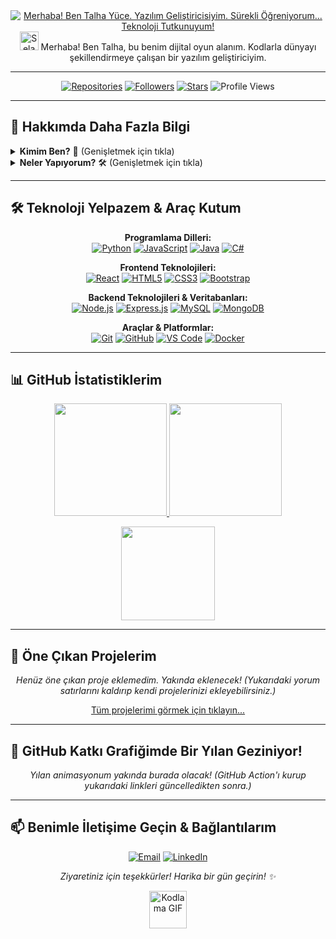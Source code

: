 <div align="center">
  <a href="https://github.com/talha-yce"> <!-- Kendi GitHub profil linkin -->
    <img src="https://readme-typing-svg.demolab.com?font=Fira+Code&weight=700&size=30&pause=1000&color=00C853¢er=true&vCenter=true&width=550&lines=Merhaba!+Ben+Talha+Yüce.;Yazılım+Geliştiricisiyim.;Sürekli+Öğreniyorum...;Teknoloji+Tutkunuyum!" alt="Merhaba! Ben Talha Yüce. Yazılım Geliştiricisiyim. Sürekli Öğreniyorum... Teknoloji Tutkunuyum!">
  </a>
</div>

<div align="center">
  <img src="https://raw.githubusercontent.com/MartinHeinz/MartinHeinz/master/wave.gif" width="30px" alt="Selamlama Eli"> Merhaba! Ben Talha, bu benim dijital oyun alanım. Kodlarla dünyayı şekillendirmeye çalışan bir yazılım geliştiriciyim.
</div>

---

<p align="center">
  <a href="https://github.com/talha-yce?tab=repositories">
    <img alt="Repositories" title="Tüm Repolarım" src="https://img.shields.io/github/repo-count/talha-yce?style=for-the-badge&logo=github&color=00C853&logoColor=white"/></a>
  <a href="https://github.com/talha-yce?tab=followers">
    <img alt="Followers" title="Beni Takip Et!" src="https://img.shields.io/github/followers/talha-yce?style=for-the-badge&logo=github&color=00C853&logoColor=white"/></a>
  <a href="https://github.com/talha-yce"> <!-- Yıldızları saymak için genel profil linki yeterli -->
    <img alt="Stars" title="Projelerime Yıldız Ver!" src="https://img.shields.io/github/stars/talha-yce?style=for-the-badge&logo=github&color=00C853&logoColor=white"/></a>
  <img src="https://komarev.com/ghpvc/?username=talha-yce&label=PROFİL+GÖRÜNTÜLEME&color=00C853&style=for-the-badge" alt="Profile Views" />
</p>

---

## 🚀 Hakkımda Daha Fazla Bilgi

<details>
  <summary><strong>Kimim Ben?</strong> 💭 (Genişletmek için tıkla)</summary>
  <br>
  <p>
    Ben Talha, teknolojiye ve yeniliğe tutkuyla bağlı bir <strong>Yazılım Mühendisliği</strong> öğrencisiyim. Algoritmaların büyülü dünyasında kaybolmayı, karmaşık problemleri kodlarla çözmeyi ve kullanıcı dostu uygulamalar geliştirmeyi seviyorum.
  </p>
  <ul>
    <li>🎓 <strong>Eğitim:</strong> Yazılım Mühendisliği (Devam Ediyor) - <!-- [Üniversitenizin Adı - Opsiyonel] --> İstanbul Gedik Üniversitesi </li>
    <li>💻 <strong>İlgi Alanları:</strong> Full-Stack Geliştirme, Yapay Zeka, Mobil Uygulamalar, Siber Güvenlik.</li>
    <li>🌱 <strong>Şu Anki Odak Noktam:</strong> <!-- [Örneğin: React Native ile mobil uygulama geliştirme, Python ile makine öğrenmesi temelleri, vb. - Burayı Güncelle] --> Python ile Veri Bilimi ve Makine Öğrenmesi üzerine kendimi geliştirmek.</li>
    <li>💡 <strong>Felsefem:</strong> "Sürekli öğren, merak et ve bildiklerini paylaş."</li>
    <li>🌍 <strong>Diller:</strong> Türkçe (Ana Dil), İngilizce (<!-- [Seviyen: Örn: B2, C1 vb. - Burayı Güncelle] --> B1 - Orta Seviye)</li>
  </ul>
</details>

<details>
  <summary><strong>Neler Yapıyorum?</strong> 🛠️ (Genişletmek için tıkla)</summary>
  <br>
  <p>
    Boş zamanlarımda yeni teknolojileri keşfetmek, açık kaynak projelere katkıda bulunmak veya kendi küçük projelerimi hayata geçirmekle meşgulüm. İşte üzerinde çalıştığım veya ilgilendiğim bazı alanlar:
  </p>
  <ul>
    <li>🌐 Web Geliştirme (Frontend & Backend)</li>
    <li>📱 Mobil Uygulama Geliştirmeye Giriş</li>
    <li>🤖 Yapay Zeka ve Makine Öğrenmesi Temelleri</li>
    <li>☁️ Bulut Teknolojileri ve DevOps Prensipleri (Temel Düzey)</li>
    <li>🎮 Oyun Geliştirmeye Giriş (Hobi olarak)</li>
  </ul>
</details>

---

## 🛠️ Teknoloji Yelpazem & Araç Kutum

<div align="center">
  <p>
    <strong>Programlama Dilleri:</strong><br>
    <a href="https://www.python.org" target="_blank"><img src="https://img.shields.io/badge/Python-3776AB?style=for-the-badge&logo=python&logoColor=white" alt="Python"/></a>
    <a href="https://developer.mozilla.org/en-US/docs/Web/JavaScript" target="_blank"><img src="https://img.shields.io/badge/JavaScript-F7DF1E?style=for-the-badge&logo=javascript&logoColor=black" alt="JavaScript"/></a>
    <a href="https://www.java.com" target="_blank"><img src="https://img.shields.io/badge/Java-ED8B00?style=for-the-badge&logo=openjdk&logoColor=white" alt="Java"/></a>
    <a href="https://learn.microsoft.com/en-us/dotnet/csharp/" target="_blank"><img src="https://img.shields.io/badge/C%23-239120?style=for-the-badge&logo=c-sharp&logoColor=white" alt="C#"/></a>
    <!-- Buraya bildiğin diğer dilleri ekleyebilirsin -->
  </p>
  <p>
    <strong>Frontend Teknolojileri:</strong><br>
    <a href="https://reactjs.org/" target="_blank"><img src="https://img.shields.io/badge/React-61DAFB?style=for-the-badge&logo=react&logoColor=black" alt="React"/></a>
    <a href="https://developer.mozilla.org/en-US/docs/Web/HTML" target="_blank"><img src="https://img.shields.io/badge/HTML5-E34F26?style=for-the-badge&logo=html5&logoColor=white" alt="HTML5"/></a>
    <a href="https://developer.mozilla.org/en-US/docs/Web/CSS" target="_blank"><img src="https://img.shields.io/badge/CSS3-1572B6?style=for-the-badge&logo=css3&logoColor=white" alt="CSS3"/></a>
    <a href="https://getbootstrap.com" target="_blank"><img src="https://img.shields.io/badge/Bootstrap-563D7C?style=for-the-badge&logo=bootstrap&logoColor=white" alt="Bootstrap"/></a>
    <!-- Buraya bildiğin diğer frontend teknolojilerini ekleyebilirsin -->
  </p>
  <p>
    <strong>Backend Teknolojileri & Veritabanları:</strong><br>
    <a href="https://nodejs.org" target="_blank"><img src="https://img.shields.io/badge/Node.js-339933?style=for-the-badge&logo=node.js&logoColor=white" alt="Node.js"/></a>
    <a href="https://expressjs.com" target="_blank"><img src="https://img.shields.io/badge/Express.js-000000?style=for-the-badge&logo=express&logoColor=white" alt="Express.js"/></a>
    <a href="https://www.mysql.com/" target="_blank"><img src="https://img.shields.io/badge/MySQL-4479A1?style=for-the-badge&logo=mysql&logoColor=white" alt="MySQL"/></a>
    <a href="https://www.mongodb.com/" target="_blank"><img src="https://img.shields.io/badge/MongoDB-4EA94B?style=for-the-badge&logo=mongodb&logoColor=white" alt="MongoDB"/></a>
    <!-- Buraya bildiğin diğer backend ve veritabanı teknolojilerini ekleyebilirsin -->
  </p>
  <p>
    <strong>Araçlar & Platformlar:</strong><br>
    <a href="https://git-scm.com/" target="_blank"><img src="https://img.shields.io/badge/Git-F05032?style=for-the-badge&logo=git&logoColor=white" alt="Git"/></a>
    <a href="https://github.com/" target="_blank"><img src="https://img.shields.io/badge/GitHub-181717?style=for-the-badge&logo=github&logoColor=white" alt="GitHub"/></a>
    <a href="https://code.visualstudio.com/" target="_blank"><img src="https://img.shields.io/badge/VS_Code-007ACC?style=for-the-badge&logo=visual-studio-code&logoColor=white" alt="VS Code"/></a>
    <a href="https://www.docker.com/" target="_blank"><img src="https://img.shields.io/badge/Docker-2496ED?style=for-the-badge&logo=docker&logoColor=white" alt="Docker"/></a>
    <!-- Buraya kullandığın diğer araçları ve platformları ekleyebilirsin -->
  </p>
</div>

---

## 📊 GitHub İstatistiklerim

<p align="center">
  <a href="https://github.com/talha-yce">
    <img height="180em" src="https://github-readme-stats.vercel.app/api?username=talha-yce&show_icons=true&theme=radical&include_all_commits=true&count_private=true&hide_border=true&border_radius=10&card_width=495"/>
    <img height="180em" src="https://github-readme-stats.vercel.app/api/top-langs/?username=talha-yce&layout=compact&langs_count=8&theme=radical&hide_border=true&border_radius=10&card_width=320"/>
  </a>
</p>
<p align="center">
  <a href="https://github.com/talha-yce">
    <img height="150em" src="https://github-readme-streak-stats.herokuapp.com/?user=talha-yce&theme=radical&hide_border=true&border_radius=10&date_format=j%20M%5B%20Y%5D"/>
  </a>
</p>

<!-- WakaTime Entegrasyonu (Eğer WakaTime kullanıyorsan ve ayarladıysan aşağıdaki yorum satırlarını kaldırın ve KULLANICI_ADINIZI girin)
<p align="center">
  <a href="https://wakatime.com/@KULLANICI_ADINIZ">
    <img src="https://github-readme-stats.vercel.app/api/wakatime?username=KULLANICI_ADINIZ&theme=radical&hide_border=true&border_radius=10&layout=compact" />
  </a>
</p>
-->

---

## 🌟 Öne Çıkan Projelerim

<div align="center">

  <!-- Örnek Proje 1 (Kendi projenle değiştir: username=talha-yce&repo=PROJE_REPO_ADI) -->
  <!-- [![Proje 1 Adı](https://github-readme-stats.vercel.app/api/pin/?username=talha-yce&repo=ILK_PROJE_REPO_ADINIZ&theme=radical&show_owner=true)](https://github.com/talha-yce/ILK_PROJE_REPO_ADINIZ) -->
  
  <!-- Örnek Proje 2 (Kendi projenle değiştir: username=talha-yce&repo=PROJE_REPO_ADI) -->
  <!-- [![Proje 2 Adı](https://github-readme-stats.vercel.app/api/pin/?username=talha-yce&repo=IKINCI_PROJE_REPO_ADINIZ&theme=radical&show_owner=true)](https://github.com/talha-yce/IKINCI_PROJE_REPO_ADINIZ) -->
  
  <p><em>Henüz öne çıkan proje eklemedim. Yakında eklenecek! (Yukarıdaki yorum satırlarını kaldırıp kendi projelerinizi ekleyebilirsiniz.)</em></p>

</div>
<p align="center">
  <a href="https://github.com/talha-yce?tab=repositories">Tüm projelerimi görmek için tıklayın...</a>
</p>

---

## 🐍 GitHub Katkı Grafiğimde Bir Yılan Geziniyor!

<div align="center">
  <!-- 
    YILAN ANİMASYONUNU AKTİF ETMEK İÇİN:
    1. GitHub profil reponuzda (talha-yce/talha-yce) bir GitHub Action kurun. Önerilen: https://github.com/Platane/snk
    2. Action'ın ürettiği .svg dosyalarının (genellikle biri açık tema, diğeri koyu tema için) URL'lerini aşağıdaki `srcset` ve `src` атрибутlarına girin.
       URL'ler genellikle şuna benzer:
       https://raw.githubusercontent.com/talha-yce/talha-yce/output/github-contribution-grid-snake.svg
       https://raw.githubusercontent.com/talha-yce/talha-yce/output/github-contribution-grid-snake-dark.svg
       (Branch adı 'output' veya 'main/dist' gibi farklı olabilir, Action ayarlarınıza bağlıdır.)
    3. Aşağıdaki <picture>...</picture> bloğunu yorum satırından çıkarın.
  -->
  <!--
  <picture>
    <source media="(prefers-color-scheme: dark)" srcset="https://raw.githubusercontent.com/talha-yce/talha-yce/BRANCH_ADI/YOL/github-contribution-grid-snake-dark.svg"> <!-- <-- KENDİ URL'NİZİ GİRİN -->
    <!-- <source media="(prefers-color-scheme: light)" srcset="https://raw.githubusercontent.com/talha-yce/talha-yce/BRANCH_ADI/YOL/github-contribution-grid-snake.svg"> <!-- <-- KENDİ URL'NİZİ GİRİN -->
    <!-- <img alt="github contribution grid snake animation" src="https://raw.githubusercontent.com/talha-yce/talha-yce/BRANCH_ADI/YOL/github-contribution-grid-snake.svg"> <!-- <-- KENDİ URL'NİZİ GİRİN -->
  <!-- </picture> -->
  <p><em>Yılan animasyonum yakında burada olacak! (GitHub Action'ı kurup yukarıdaki linkleri güncelledikten sonra.)</em></p>
</div>

---

## 📫 Benimle İletişime Geçin & Bağlantılarım

<p align="center">
  <a href="mailto:yucetalha00@gmail.com" target="_blank"><img alt="Email" src="https://img.shields.io/badge/Gmail-D14836?style=for-the-badge&logo=gmail&logoColor=white"></a>
  <a href="https://www.linkedin.com/in/talha-yce" target="_blank"><img alt="LinkedIn" src="https://img.shields.io/badge/LinkedIn-0077B5?style=for-the-badge&logo=linkedin&logoColor=white"></a> <!-- <-- KENDİ LINKEDIN KULLANICI ADINIZI GİRİN (örn: /in/talha-yce/) -->
  <!-- Diğer sosyal medya linklerini buraya ekleyebilirsin -->
  <!-- <a href="https://twitter.com/SENIN_TWITTER_KULLANICIADIN" target="_blank"><img alt="Twitter" src="https://img.shields.io/badge/Twitter-1DA1F2?style=for-the-badge&logo=twitter&logoColor=white"></a> -->
</p>

<p align="center">
  <em>Ziyaretiniz için teşekkürler! Harika bir gün geçirin! ✨</em>
</p>

<div align="center">
  <img src="https://media.giphy.com/media/LnQjpWaON8nhr21gsI/giphy.gif" width="60" alt="Kodlama GIF">
</div>
